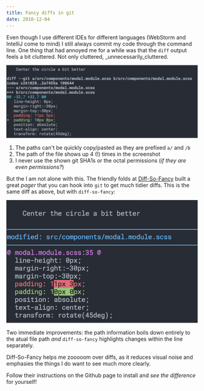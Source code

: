 ```yaml
---
title: Fancy diffs in git
date: 2018-12-04
---
```


Even though I use different IDEs for different languages (WebStorm and IntelliJ come to mind) I still always commit my code through the command line.
One thing that had annoyed me for a while was that the `diff` output feels a bit
cluttered. Not only cluttered, _unnecessarily_cluttered.

![Regular Diff](./regular-diff.png)

1. The paths can't be quickly copy/pasted as they are prefixed `a/` and `/b`
2. The path of the file shows up 4 (!) times in the screenshot
3. I never use the shown git SHA1s or the octal permissions (_if they are even permissions?_)

But the I am not alone with this.
The friendly folds at [Diff-So-Fancy](https://github.com/so-fancy/diff-so-fancy) built a great _pager_ that you
can hook into `git` to get much tidier diffs.
This is the same diff as above, but with `diff-so-fancy`:

![Fancier Diffs](./fancy-diff.png)

Two immediate improvements: the path information boils down entirely to the atual file path _and_ `diff-so-fancy` highlights 
changes within the line separately.

Diff-So-Fancy helps me zooooom over diffs, as it reduces visual noise and emphasies the things I do want to see much more clearly.

Follow their instructions on the Github page to install and _see the difference_ for yourself!



